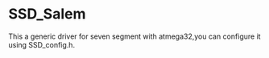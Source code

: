 # SSD_Salem
This a generic driver for seven segment with atmega32,you can configure it using SSD_config.h.
